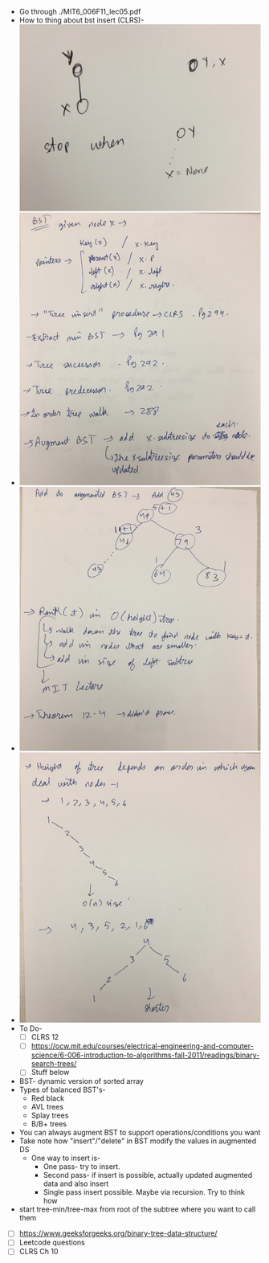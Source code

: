 * Go through ./MIT6_006F11_lec05.pdf
* How to thing about bst insert (CLRS)- ![](images/IMG_5962.jpg)
* ![](images/IMG_5933.jpg)
* ![](images/IMG_5934.jpg)
* ![](images/IMG_5935.jpg)
* To Do-
  - [ ] CLRS 12
  - [ ] https://ocw.mit.edu/courses/electrical-engineering-and-computer-science/6-006-introduction-to-algorithms-fall-2011/readings/binary-search-trees/
  - [ ] Stuff below
* BST- dynamic version of sorted array
* Types of balanced BST's-
  * Red black
  * AVL trees
  * Splay trees
  * B/B+ trees
* You can always augment BST to support operations/conditions you want
* Take note how "insert"/"delete" in BST modify the values in augmented DS
  * One way to insert is-
    * One pass- try to insert.
    * Second pass- if insert is possible, actually updated augmented data and also insert
    * Single pass insert possible. Maybe via recursion. Try to think how
* start tree-min/tree-max from root of the subtree where you want to call them
- [ ] https://www.geeksforgeeks.org/binary-tree-data-structure/
- [ ] Leetcode questions
- [ ] CLRS Ch 10
